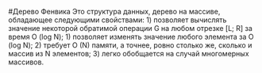 #Дерево Фенвика
    Это структура данных, дерево на массиве, обладающее следующими свойствами:
          1) позволяет вычислять значение некоторой обратимой операции G на любом отрезке [L; R] за время O (log N);
          1) позволяет изменять значение любого элемента за O (log N);
          2) требует O (N) памяти, а точнее, ровно столько же, сколько и массив из N элементов;
          3) легко обобщается на случай многомерных массивов.    